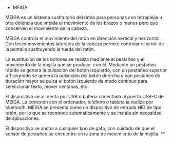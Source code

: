 * MEIGA

MEIGA es un sistema sustitutorio del ratón para personas con tetraplejia u otra dolencia que impida el movimiento de los brazos o manos pero que conserven el movimiento de la cabeza. 

MEIGA controla el movimiento del ratón en dirección vertical y horizontal. Con leves movimientos laterales de la cabeza permite controlar el scroll de la pantalla sustituyendo la rueda del ratón. 

La sustitución de los botones se realiza mediante el pestañeo y el movimiento de la mejilla que se produce  con él. Mediante un pestañeo rápido se genera la pulsación del botón izquierdo, con un pestañeo superior a 1 segundo se genera la pulsación del botón derecho y con pestañeo de duración mayor se pulsa el botón izquierdo de modo contínuo para seleccionar texto, mover ventanas, etc. 

El dispositivo se alimenta por USB o batería conectada al puerto USB-C de MEIGA. La conexión con el ordenador, teléfono o tableta la realiza por bluetooth. MEIGA se presenta como un dispositivo de entrada HID de tipo ratón, por lo que se reconoce automáticamente y se instala sin necesidad de aplicaciones. 

El dispositivo se ancha a cualquier tipo de gafa, con cuidado de que el sensor de pestañeo se encuentre en la zona de movimiento de la mejilla. 
**
